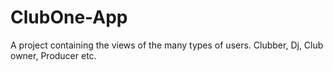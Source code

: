 # ClubOne-App
A project containing the views of the many types of users. Clubber, Dj, Club owner, Producer etc.
